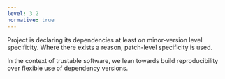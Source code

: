 ```yaml
---
level: 3.2
normative: true
---
```


Project is declaring its dependencies at least on minor-version level specificity. Where there exists a reason, patch-level specificity is used. 

In the context of trustable software, we lean towards build reproducibility over flexible use of dependency versions.
